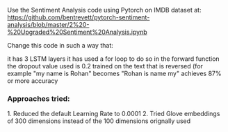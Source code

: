 Use the Sentiment Analysis code using Pytorch on IMDB dataset at: https://github.com/bentrevett/pytorch-sentiment-analysis/blob/master/2%20-%20Upgraded%20Sentiment%20Analysis.ipynb

Change this code in such a way that:

it has 3 LSTM layers
it has used a for loop to do so in the forward function
the dropout value used is 0.2
trained on the text that is reversed (for example "my name is Rohan" becomes "Rohan is name my"
achieves 87% or more accuracy

<h3>Approaches tried:</h3>
1. Reduced the default Learning Rate to 0.0001
2. Tried Glove embeddings of 300 dimensions instead of the 100 dimensions orignally used
